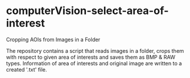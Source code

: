 # computerVision-select-area-of-interest
Cropping AOIs from Images in a Folder

The repository contains a script that reads images in a folder, crops them with respect to given area of interests and saves them as BMP & RAW types. Information of area of interests and original image are written to a created '.txt' file.
